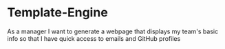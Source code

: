 # Template-Engine
As a manager I want to generate a webpage that displays my team's basic info so that I have quick access to emails and GitHub profiles
